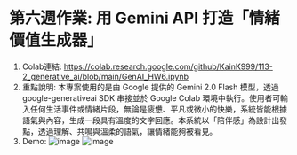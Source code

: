 # 第六週作業: 用 Gemini API 打造「情緒價值生成器」
1. Colab連結: https://colab.research.google.com/github/KainK999/113-2_generative_ai/blob/main/GenAI_HW6.ipynb
2. 重點說明: 本專案使用的是由 Google 提供的 Gemini 2.0 Flash 模型，透過 google-generativeai SDK 串接並於 Google Colab 環境中執行。使用者可輸入任何生活事件或情緒片段，無論是疲憊、平凡或微小的快樂，系統皆能根據語氣與內容，生成一段具有溫度的文字回應。本系統以「陪伴感」為設計出發點，透過理解、共鳴與溫柔的語氣，讓情緒能夠被看見。
3. Demo:
![image](https://github.com/user-attachments/assets/6e6bda07-6550-483b-82c2-7f01395317f7)
![image](https://github.com/user-attachments/assets/4df6f5a1-3e78-4f2e-97b6-feda9655762a)
